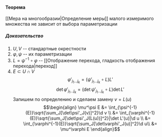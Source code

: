 #### Теорема
[[Мера на многообразии|Определение меры]] малого измеримого множества не зависит от выбора параметризации
##### Доказательство
1. $U,V$ -- стандартные окрестности 
2. $\varphi, \psi$ -- их параметризации
3. $L=\psi^{-1}\circ\varphi$ -- [[Отображение перехода, гладкость отображения перехода|переход]]
4. $E\subset U\cap V$
$$\varphi'_{j_1\dots j_k} = (\psi'_{j_1\dots j_k}\circ L) L'$$
$$\det \varphi'_{j_1\dots j_k} = (\det\psi'_{j_1\dots j_k}\circ L) \det L'$$
Запишем по определению и сделаем замену $v=L(u)$
$$\begin{align}
\mu^\psi E &= \int_{\psi^{-1}(E)}\sqrt{\sum_J[\det\psi'_J(v)]^2}\d v \\
&= \int_{\varphi^{-1}(E)}\sqrt{\sum_J[\det\psi'_J(L(u))]^2}|\det L'(u)|\d u \\
&= \int_{\varphi^{-1}(E)}\sqrt{\sum_J[\det\varphi'_J(u)]^2}\d u\\
&= \mu^\varphi E
\end{align}$$
